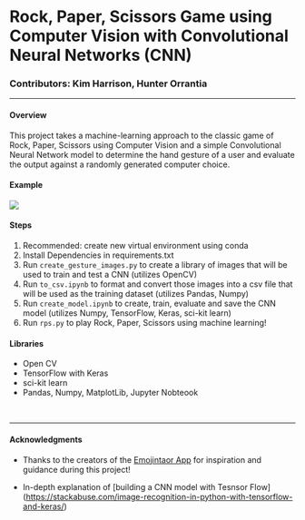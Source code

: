 # Rock, Paper, Scissors Game using Computer Vision with Convolutional Neural Networks (CNN)

### Contributors: Kim Harrison, Hunter Orrantia

<hr>

#### Overview
This project takes a machine-learning approach to the classic game of Rock, Paper, Scissors using Computer Vision and a simple Convolutional Neural Network model to determine the hand gesture of a user and evaluate the output against a randomly generated computer choice.

#### Example

![](rps.gif)


#### Steps

1.	Recommended: create new virtual environment using conda
2. Install Dependencies in requirements.txt
2.	Run `create_gesture_images.py` to create a library of images that will be used to train and test a CNN (utilizes OpenCV)
3. Run `to_csv.ipynb` to format and convert those images into a csv file that will be used as the training dataset (utilizes Pandas, Numpy)
4. Run `create_model.ipynb` to create, train, evaluate and save the CNN model (utilizes Numpy, TensorFlow, Keras, sci-kit learn)
5. Run `rps.py` to play Rock, Paper, Scissors using machine learning!

#### Libraries
* Open CV
* TensorFlow with Keras
* sci-kit learn
* Pandas, Numpy, MatplotLib, Jupyter Nobteook


<br>

<hr>

#### Acknowledgments 

* Thanks to the creators of the [Emojintaor App](https://github.com/akshaybahadur21/Emojinator/) for inspiration and guidance during this project!

* In-depth explanation of [building a CNN model with Tesnsor Flow] (https://stackabuse.com/image-recognition-in-python-with-tensorflow-and-keras/)
